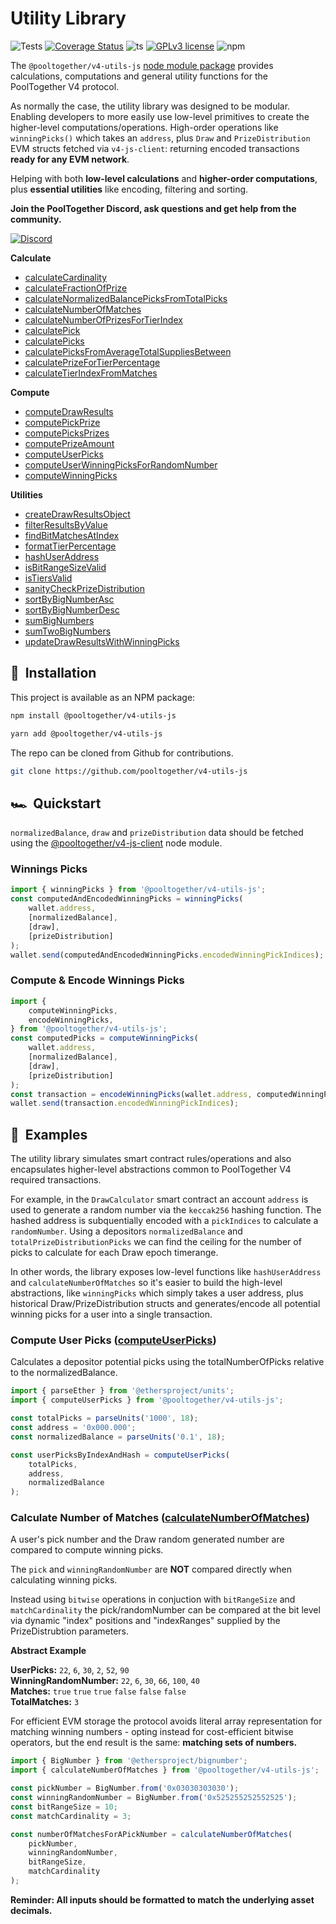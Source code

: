 # Utility Library

![Tests](https://github.com/pooltogether/v4-utils-js/actions/workflows/main.yml/badge.svg)
[![Coverage Status](https://coveralls.io/repos/github/pooltogether/v4-utils-js/badge.svg?branch=main)](https://coveralls.io/github/pooltogether/v4-utils-js?branch=main)
![ts](https://badgen.net/badge/-/TypeScript?icon=typescript&label&labelColor=blue&color=555555)
[![GPLv3 license](https://img.shields.io/badge/License-GPLv3-blue.svg)](http://perso.crans.org/besson/LICENSE.html)
![npm](https://img.shields.io/npm/v/@pooltogether/v4-utils-js)

The `@pooltogether/v4-utils-js` [node module package](https://www.npmjs.com/package/@pooltogether/v4-utils-js) provides calculations, computations and general utility functions for the PoolTogether V4 protocol.

As normally the case, the utility library was designed to be modular. Enabling developers to more easily use low-level primitives to create the higher-level computations/operations. High-order operations like `winningPicks()` which takes an `address`, plus `Draw` and `PrizeDistribution` EVM structs fetched via `v4-js-client`: returning encoded transactions **ready for any EVM network**.

Helping with both **low-level calculations** and **higher-order computations**, plus **essential utilities** like encoding, filtering and sorting.

**Join the PoolTogether Discord, ask questions and get help from the community.**

[![Discord](https://badgen.net/badge/icon/discord?icon=discord&label)](https://discord.gg/JFBPMxv5tr)

**Calculate**

-   [calculateCardinality](calculate#calculatecardinality)
-   [calculateFractionOfPrize](calculate#calculatefractionofprize)
-   [calculateNormalizedBalancePicksFromTotalPicks](calculate#calculatenormalizedbalancepicksfromtotalpicks)
-   [calculateNumberOfMatches](calculate#calculatenumberofmatches)
-   [calculateNumberOfPrizesForTierIndex](calculate#calculatenumberofprizesfortierindex)
-   [calculatePick](calculate#calculatepick)
-   [calculatePicks](calculate#calculatepicks)
-   [calculatePicksFromAverageTotalSuppliesBetween](calculate#calculatepicksfromaveragetotalsuppliesbetween)
-   [calculatePrizeForTierPercentage](calculate#calculateprizefortierpercentage)
-   [calculateTierIndexFromMatches](calculate#calculatetierindexfrommatches)

**Compute**

-   [computeDrawResults](compute#computedrawresults)
-   [computePickPrize](compute#computepickprize)
-   [computePicksPrizes](compute#computepicksprizes)
-   [computePrizeAmount](compute#computeprizeamount)
-   [computeUserPicks](compute#computeuserpicks)
-   [computeUserWinningPicksForRandomNumber](compute#computeuserwinningpicksforrandomnumber)
-   [computeWinningPicks](compute#computewinningpicks)

**Utilities**

-   [createDrawResultsObject](utils#createdrawresultsobject)
-   [filterResultsByValue](utils#filterresultsbyvalue)
-   [findBitMatchesAtIndex](utils#findbitmatchesatindex)
-   [formatTierPercentage](utils#formattierpercentage)
-   [hashUserAddress](utils#hashuseraddress)
-   [isBitRangeSizeValid](utils#isbitrangesizevalid)
-   [isTiersValid](utils#istiersvalid)
-   [sanityCheckPrizeDistribution](utils#sanitycheckprizedistribution)
-   [sortByBigNumberAsc](utils#sortbybignumberasc)
-   [sortByBigNumberDesc](utils#sortbybignumberdesc)
-   [sumBigNumbers](utils#sumbignumbers)
-   [sumTwoBigNumbers](utils#sumtwobignumbers)
-   [updateDrawResultsWithWinningPicks](utils#updatedrawresultswithwinningpicks)

## 💾 &nbsp;Installation

This project is available as an NPM package:

```sh
npm install @pooltogether/v4-utils-js
```

```sh
yarn add @pooltogether/v4-utils-js
```

The repo can be cloned from Github for contributions.

```sh
git clone https://github.com/pooltogether/v4-utils-js
```

## 🏎️ &nbsp;Quickstart

`normalizedBalance`, `draw` and `prizeDistribution` data should be fetched using the [@pooltogether/v4-js-client](/protocol/libraries/v4-js-client/) node module.

### Winnings Picks

```ts
import { winningPicks } from '@pooltogether/v4-utils-js';
const computedAndEncodedWinningPicks = winningPicks(
    wallet.address,
    [normalizedBalance],
    [draw],
    [prizeDistribution]
);
wallet.send(computedAndEncodedWinningPicks.encodedWinningPickIndices);
```

### Compute & Encode Winnings Picks

```ts
import {
    computeWinningPicks,
    encodeWinningPicks,
} from '@pooltogether/v4-utils-js';
const computedPicks = computeWinningPicks(
    wallet.address,
    [normalizedBalance],
    [draw],
    [prizeDistribution]
);
const transaction = encodeWinningPicks(wallet.address, computedWinningPicks);
wallet.send(transaction.encodedWinningPickIndices);
```

## 🧮 &nbsp;Examples

The utility library simulates smart contract rules/operations and also encapsulates higher-level abstractions common to PoolTogether V4 required transactions.

For example, in the `DrawCalculator` smart contract an account `address` is used to generate a random number via the `keccak256` hashing function. The hashed address is subquentially encoded with a `pickIndices` to calculate a `randomNumber`. Using a depositors `normalizedBalance` and `totalPrizeDistributionPicks` we can find the ceiling for the number of picks to calculate for each Draw epoch timerange.

In other words, the library exposes low-level functions like `hashUserAddress` and `calculateNumberOfMatches` so it's easier to build the high-level abstractions, like `winningPicks` which simply takes a user address, plus historical Draw/PrizeDistribution structs and generates/encode all potential winning picks for a user into a single transaction.

### Compute User Picks ([computeUserPicks](/protocol/libraries/v4-utils-js/compute#computeuserpicks))

Calculates a depositor potential picks using the totalNumberOfPicks relative to the normalizedBalance.

```ts
import { parseEther } from '@ethersproject/units';
import { computeUserPicks } from '@pooltogether/v4-utils-js';

const totalPicks = parseUnits('1000', 18);
const address = '0x000.000';
const normalizedBalance = parseUnits('0.1', 18);

const userPicksByIndexAndHash = computeUserPicks(
    totalPicks,
    address,
    normalizedBalance
);
```

### Calculate Number of Matches ([calculateNumberOfMatches](/protocol/libraries/v4-utils-js/calculate#calculatenumberofmatches))

A user's pick number and the Draw random generated number are compared to compute winning picks.

The `pick` and `winningRandomNumber` are **NOT** compared directly when calculating winning picks.

Instead using `bitwise` operations in conjuction with `bitRangeSize` and `matchCardinality` the pick/randomNumber can be compared at the bit level via dynamic "index" positions and "indexRanges" supplied by the PrizeDistrubtion parameters.

**Abstract Example**

**UserPicks:** `22`, `6`, `30`, `2`, `52`, `90` <br/>
**WinningRandomNumber:** `22`, `6`, `30`, `66`, `100`, `40` <br/>
**Matches:** `true` `true` `true` `false` `false` `false` <br/>
**TotalMatches:** `3` <br/>

For efficient EVM storage the protocol avoids literal array representation for matching winning numbers - opting instead for cost-efficient bitwise operators, but the end result is the same: **matching sets of numbers.**

```ts
import { BigNumber } from '@ethersproject/bignumber';
import { calculateNumberOfMatches } from '@pooltogether/v4-utils-js';

const pickNumber = BigNumber.from('0x03030303030');
const winningRandomNumber = BigNumber.from('0x525255252552525');
const bitRangeSize = 10;
const matchCardinality = 3;

const numberOfMatchesForAPickNumber = calculateNumberOfMatches(
    pickNumber,
    winningRandomNumber,
    bitRangeSize,
    matchCardinality
);
```

**Reminder: All inputs should be formatted to match the underlying asset decimals.**
